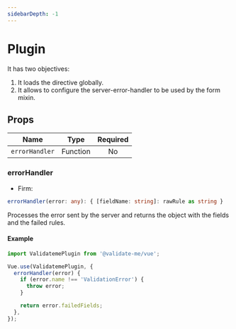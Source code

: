 ```yaml
---
sidebarDepth: -1
---
```


# Plugin

It has two objectives:

1. It loads the directive globally.
2. It allows to configure the server-error-handler to be used by the form mixin.

## Props

| Name           |   Type   | Required |
| -------------- | :------: | :------: |
| `errorHandler` | Function |    No    |

### errorHandler

- Firm:

```ts
errorHandler(error: any): { [fieldName: string]: rawRule as string }
```

Processes the error sent by the server and returns the object with the fields and the failed rules.

#### Example

```js
import ValidatemePlugin from '@validate-me/vue';

Vue.use(ValidatemePlugin, {
  errorHandler(error) {
    if (error.name !== 'ValidationError') {
      throw error;
    }

    return error.failedFields;
  },
});
```
